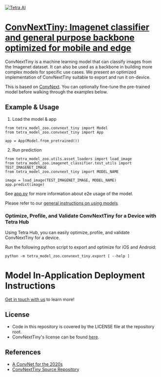 [![Tetra AI](https://tetra.ai/img/logo.svg)](https://tetra.ai/)

# [ConvNextTiny: Imagenet classifier and general purpose backbone optimized for mobile and edge](https://pr-119.dl2059zyljmsx.amplifyapp.com/model-zoo/convnext_tiny)

ConvNextTiny is a machine learning model that can classify images from the Imagenet dataset.
It can also be used as a backbone in building more complex models for specific use cases.
We present an optimized implementation of ConvNextTiny suitable to export and run it on-device.

This is based on [ConvNext](https://github.com/pytorch/vision/blob/main/torchvision/models/convnext.py). You can optionally
fine-tune the pre-trained model before walking through the examples below.

## Example & Usage
1. Load the model & app
```
from tetra_model_zoo.convnext_tiny import Model
from tetra_model_zoo.convnext_tiny import App

app = App(Model.from_pretrained())
```

2. Run prediction
```
from tetra_model_zoo.utils.asset_loaders import load_image
from tetra_model_zoo.imagenet_classifier.test_utils import TEST_IMAGENET_IMAGE
from tetra_model_zoo.convnext_tiny import MODEL_NAME

image = load_image(TEST_IMAGENET_IMAGE, MODEL_NAME)
app.predict(image)
```

See [app.py](../imagenet_classifier/app.py#L49) for more information about e2e usage of the model.

Please refer to our [general instructions on using models](../../#tetra-model-zoo)

### Optimize, Profile, and Validate ConvNextTiny for a Device with Tetra Hub
Using Tetra Hub, you can easily optimize, profile, and validate ConvNextTiny for a device.

Run the following python script to export and optimize for iOS and Android:
```
python -m tetra_model_zoo.convnext_tiny.export [ --help ]
```

# Model In-Application Deployment Instructions
<a href="mailto:support@tetra.ai?subject=Request Access for Tetra Hub&body=Interest in using AOTGAN in model zoo for deploying on-device.">Get in touch with us</a> to learn more!

## License
- Code in this repository is covered by the LICENSE file at the repository root.
- ConvNextTiny's license can be found [here](https://github.com/pytorch/vision/blob/main/LICENSE).

## References
* [A ConvNet for the 2020s](https://arxiv.org/abs/2201.03545)
* [ConvNextTiny Source Repository](https://github.com/pytorch/vision/blob/main/torchvision/models/convnext.py)
